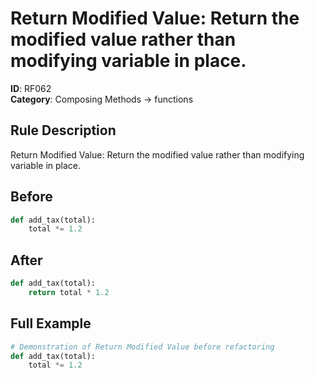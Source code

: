 # Return Modified Value: Return the modified value rather than modifying variable in place.

**ID**: RF062  
**Category**: Composing Methods → functions

## Rule Description
Return Modified Value: Return the modified value rather than modifying variable in place.

## Before
```python
def add_tax(total):
    total *= 1.2
```

## After  
```python
def add_tax(total):
    return total * 1.2
```

## Full Example
```python
# Demonstration of Return Modified Value before refactoring
def add_tax(total):
    total *= 1.2
```

